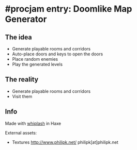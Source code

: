 # #procjam entry: Doomlike Map Generator

## The idea

- Generate playable rooms and corridors
- Auto-place doors and keys to open the doors
- Place random enemies
- Play the generated levels

## The reality

- Generate playable rooms and corridors
- Visit them

## Info

Made with [whiplash](https://github.com/firefalcom/whiplash) in Haxe

External assets:

 * Textures http://www.philipk.net/ philipk[at]philipk.net

